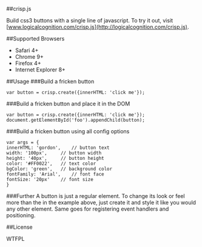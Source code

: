 ##crisp.js

Build css3 buttons with a single line of javascript. To try it out, visit [www.logicalcognition.com/crisp.js](http://logicalcognition.com/crisp.js).

##Supported Browsers

* Safari 4+
* Chrome 9+
* Firefox 4+
* Internet Explorer 8+

##Usage
###Build a fricken button
```console
var button = crisp.create({innerHTML: 'click me'});
```
###Build a fricken button and place it in the DOM
```console
var button = crisp.create({innerHTML: 'click me'});
document.getElementById('foo').appendChild(button);
```
###Build a fricken button using all config options
```console
var args = {
innerHTML: 'gordon',	// button text
width: '100px',		// button width
height: '40px',		// button height
color: '#FF0022',	// text color
bgColor: 'green',	// background color
fontFamily: 'Arial',	// font face
fontSize: '20px'	// font size
}
```
###Further
A button is just a regular element. To change its look or feel more than the in the example above, just create it and style it like you would any other element. Same goes for registering event handlers and positioning.

##License

WTFPL